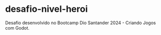 # desafio-nivel-heroi
Desafio desenvolvido no Bootcamp Dio Santander 2024 - Criando Jogos com Godot.
